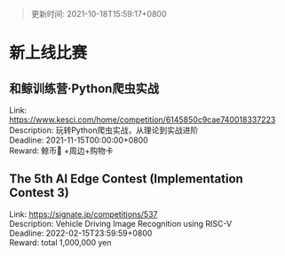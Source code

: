 > 更新时间: 2021-10-18T15:59:17+0800 

# 新上线比赛


## 和鲸训练营·Python爬虫实战
Link: https://www.kesci.com/home/competition/6145850c9cae740018337223  
Description: 玩转Python爬虫实战，从理论到实战进阶  
Deadline: 2021-11-15T00:00:00+0800  
Reward: 鲸币🐳 +周边+购物卡  

## The 5th AI Edge Contest (Implementation Contest 3)
Link: https://signate.jp/competitions/537  
Description: Vehicle Driving Image Recognition using RISC-V  
Deadline: 2022-02-15T23:59:59+0800  
Reward: total 1,000,000 yen  

